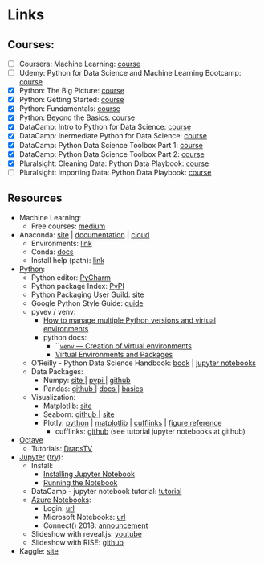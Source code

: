 # Links

## Courses:

* [ ] Coursera: Machine Learning: [course](https://www.coursera.org/learn/machine-learning/home/welcome)
* [ ] Udemy: Python for Data Science and Machine Learning Bootcamp: [course](https://www.udemy.com/python-for-data-science-and-machine-learning-bootcamp)
* [x] Python: The Big Picture: [course](https://app.pluralsight.com/library/courses/python-big-picture)
* [x] Python: Getting Started: [course](https://app.pluralsight.com/library/courses/python-getting-started/table-of-contents)
* [x] Python: Fundamentals: [course](https://app.pluralsight.com/library/courses/python-fundamentals/table-of-contents)
* [x] Python: Beyond the Basics: [course](https://app.pluralsight.com/library/courses/python-beyond-basics/table-of-contents)
* [x] DataCamp: Intro to Python for Data Science: [course](https://campus.datacamp.com/courses/intro-to-python-for-data-science)
* [x] DataCamp: Inermediate Python for Data Science: [course](https://campus.datacamp.com/courses/intermediate-python-for-data-science)
* [x] DataCamp: Python Data Science Toolbox Part 1: [course](https://campus.datacamp.com/courses/python-data-science-toolbox-part-1)
* [x] DataCamp: Python Data Science Toolbox Part 2: [course](https://campus.datacamp.com/courses/python-data-science-toolbox-part-2)
* [x] Pluralsight: Cleaning Data: Python Data Playbook: [course](https://app.pluralsight.com/library/courses/cleaning-data-python-data-playbook/table-of-contents)
* [ ] Pluralsight: Importing Data: Python Data Playbook: [course](https://app.pluralsight.com/library/courses/python-importing-data-playbook/table-of-contents)

## Resources

* Machine Learning:
  * Free courses: [medium](https://medium.freecodecamp.org/every-single-machine-learning-course-on-the-internet-ranked-by-your-reviews-3c4a7b8026c0)
* Anaconda: [site](https://www.anaconda.com/) \| [documentation](https://docs.anaconda.com/) \| [cloud](https://anaconda.org/)
  * Environments: [link](https://conda.io/docs/user-guide/tasks/manage-environments.html)
  * Conda: [docs](https://conda.io/docs/index.html)
  * Install help \(path\): [link](https://www.datacamp.com/community/tutorials/installing-anaconda-windows)
* [Python](https://www.python.org/):
  * Python editor: [PyCharm](https://www.jetbrains.com/pycharm/)
  * Python package Index: [PyPI](https://pypi.org/)
  * Python Packaging User Guild: [site](https://packaging.python.org/)
  * Google Python Style Guide: [guide](https://github.com/google/styleguide/blob/gh-pages/pyguide.md)
  * pyvev / venv:
    * [How to manage multiple Python versions and virtual environments](https://medium.freecodecamp.org/manage-multiple-python-versions-and-virtual-environments-venv-pyenv-pyvenv-a29fb00c296f)
    * python docs:
      * \`\`[`venv` — Creation of virtual environments](https://docs.python.org/3/library/venv.html#module-venv)
      * [Virtual Environments and Packages](https://docs.python.org/3/tutorial/venv.html#virtual-environments-and-packages)
  * O'Reilly - Python Data Science Handbook: [book](https://jakevdp.github.io/PythonDataScienceHandbook/) \| [jupyter notebooks](https://notebooks.azure.com/jakevdp/projects/PythonDataScienceHandbook)
  * Data Packages:
    * Numpy: [site ](http://www.numpy.org/)\| [pypi ](https://pypi.org/project/numpy/)\| [github](https://github.com/numpy/numpy)
    * Pandas: [github ](https://github.com/pandas-dev/pandas)\| [docs ](http://pandas.pydata.org/pandas-docs/stable/index.html)\| [basics](http://pandas.pydata.org/pandas-docs/stable/basics.html)
  * Visualization:
    * Matplotlib: [site](https://matplotlib.org/)
    * Seaborn: [github ](https://github.com/mwaskom/seaborn)\| [site](https://seaborn.pydata.org/)
    * Plotly: [python](https://plot.ly/python/) \| [matplotlib](https://plot.ly/matplotlib/getting-started/) \| [cufflinks](https://plot.ly/ipython-notebooks/cufflinks/) \| [figure reference](https://plot.ly/python/reference/)
      * cufflinks: [github](https://github.com/santosjorge/cufflinks) \(see tutorial jupyter notebooks at github\)
* [Octave](https://www.gnu.org/software/octave/)
  * Tutorials: [DrapsTV](https://www.youtube.com/watch?v=X0xLTKRWPgo&list=PL1A2CSdiySGJ6oZe6XB-TTCFuHc5Fs1PO)
* [Jupyter](http://jupyter.org/) \([try](http://jupyter.org/try)\):
  * Install: 
    * [Installing Jupyter Notebook](https://jupyter.readthedocs.io/en/latest/install.html)
    * [Running the Notebook](https://jupyter.readthedocs.io/en/latest/running.html#running)
  * DataCamp - jupyter notebook tutorial: [tutorial](https://www.datacamp.com/community/tutorials/tutorial-jupyter-notebook)
  * [Azure Notebooks](https://notebooks.azure.com/):
    * Login: [url](https://notebooks.azure.com/mkozi-vsts01)
    * Microsoft Notebooks: [url](https://notebooks.azure.com/Microsoft)
    * Connect\(\) 2018: [announcement](https://github.com/Microsoft/AzureNotebooks/wiki/Azure-Notebooks-at-Microsoft-Connect%28%29-2018)
  * Slideshow with reveal.js: [youtube](https://www.youtube.com/watch?v=EOpcxy0RA1A&feature=youtu.be)
  * Slideshow with RISE: [github](https://github.com/damianavila/RISE)
* Kaggle: [site](https://www.kaggle.com/)

